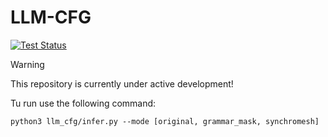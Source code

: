 # LLM-CFG

[![Test Status][test-img]][tests]

> [!WARNING]  
> This repository is currently under active development!

Tu run use the following command:
```
python3 llm_cfg/infer.py --mode [original, grammar_mask, synchromesh]  
```

[test-img]: https://github.com/shubhamugare/llm-cfg/actions/workflows/run_tests.yml/badge.svg
[tests]: https://github.com/shubhamugare/llm-cfg/actions/workflows/run_tests.yml
